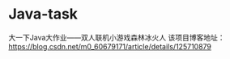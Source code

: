 # Java-task
大一下Java大作业——双人联机小游戏森林冰火人
该项目博客地址：https://blog.csdn.net/m0_60679171/article/details/125710879
